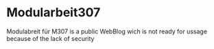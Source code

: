 # Modularbeit307
Modulabreit für M307 is a public WebBlog wich is not ready for ussage because of the lack of security

